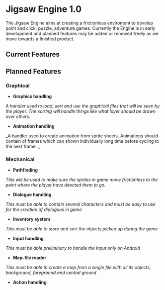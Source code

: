 # Jigsaw Engine 1.0

The Jigsaw Engine aims at creating a frictionless enviroment to develop point and click, puzzle, adventure games.
Currently the Engine is in early development and planned features may be added or removed freely as we move towards a finished product.

## Current Features

## Planned Features

### Graphical
* __Graphics handling__

_A handler used to load, sort and use the graphical files that will be seen by the player. The sorting will handle things like what layer should be drawn over others._
* __Animation handling__

_A handler used to create animation from sprite sheets. Animations should contain of frames which can shown individually long time before cycling to the next frame. _

### Mechanical
* __Pathfinding__

_This will be used to make sure the sprites in game move frictionless to the point where the player have directed them to go._
* __Dialogue handling__

_This must be able to contain several characters and must be easy to use for the creation of dialogues in game_
* __Inventory system__

_This must be able to store and sort the objects picked up during the game_
* __Input handling__

_This must be able preliminary to handle the input only on Android_
* __Map-file reader__

_This must be able to create a map from a single file with all its objects, background, foreground and central ground_
* __Action handling__
